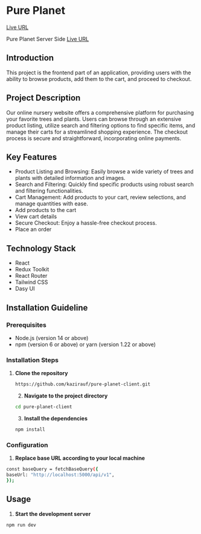 # Pure Planet
[Live URL](https://pure-planet-fdda8.web.app/)

Pure Planet Server Side
[Live URL](https://github.com/kazirauf/pure-planet-server)
## Introduction

This project is the frontend part of an application, providing users with the ability to browse products, add them to the cart, and proceed to checkout.

## Project Description

Our online nursery website offers a comprehensive platform for purchasing your favorite trees and plants. Users can browse through an extensive product listing, utilize search and filtering options to find specific items, and manage their carts for a streamlined shopping experience. The checkout process is secure and straightforward, incorporating online payments.

## Key Features

- Product Listing and Browsing: Easily browse a wide variety of trees and plants with detailed information and images.
- Search and Filtering: Quickly find specific products using robust search and filtering functionalities.
- Cart Management: Add products to your cart, review selections, and manage quantities with ease.
- Add products to the cart
- View cart details
- Secure Checkout: Enjoy a hassle-free checkout process.
- Place an order

## Technology Stack

- React
- Redux Toolkit
- React Router
- Tailwind CSS
- Dasy UI

## Installation Guideline

### Prerequisites

- Node.js (version 14 or above)
- npm (version 6 or above) or yarn (version 1.22 or above)

### Installation Steps

1. **Clone the repository**

   ```sh
   https://github.com/kazirauf/pure-planet-client.git
   ```

   2. **Navigate to the project directory**

   ```sh
   cd pure-planet-client

   ```

   3. **Install the dependencies**

   ```sh
   npm install
   ```

### Configuration

1.  **Replace base URL according to your local machine**

```sh
const baseQuery = fetchBaseQuery({
baseUrl: "http://localhost:5000/api/v1",
});
```

## Usage

1.  **Start the development server**

```sh
npm run dev

```

